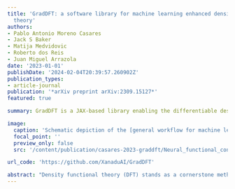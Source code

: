 ```yaml
---
title: 'GradDFT: a software library for machine learning enhanced density functional
  theory'
authors:
- Pablo Antonio Moreno Casares
- Jack S Baker
- Matija Medvidovic
- Roberto dos Reis
- Juan Miguel Arrazola
date: '2023-01-01'
publishDate: '2024-02-04T20:39:57.260902Z'
publication_types:
- article-journal
publication: '*arXiv preprint arXiv:2309.15127*'
featured: true

summary: GradDFT is a JAX-based library enabling the differentiable design and experimentation of exchange-correlation functionals using machine learning techniques.

image:
  caption: 'Schematic depiction of the [general workflow for machine learning-enhanced density functional theory](/content/publication/casares-2023-graddft/Neural_functional_concept.png)'
  focal_point: ''
  preview_only: false
  src: '/content/publication/casares-2023-graddft/Neural_functional_concept.png'

url_code: 'https://github.com/XanaduAI/GradDFT'

abstract: "Density functional theory (DFT) stands as a cornerstone method in computational quantum chemistry and materials science due to its remarkable versatility and scalability. Yet, it suffers from limitations in accuracy, particularly when dealing with strongly correlated systems. To address these shortcomings, recent work has begun to explore how machine learning can expand the capabilities of DFT; an endeavor with many open questions and technical challenges. In this work, we present Grad DFT: a fully differentiable JAX-based DFT library, enabling quick prototyping and experimentation with machine learning-enhanced exchange-correlation energy functionals. Grad DFT employs a pioneering parametrization of exchange-correlation functionals constructed using a weighted sum of energy densities, where the weights are determined using neural networks. Moreover, Grad DFT encompasses a comprehensive suite of auxiliary functions, notably featuring a just-in-time compilable and fully differentiable self-consistent iterative procedure. To support training and benchmarking efforts, we additionally compile a curated dataset of experimental dissociation energies of dimers, half of which contain transition metal atoms characterized by strong electronic correlations. The software library is tested against experimental results to study the generalization capabilities of a neural functional across potential energy surfaces and atomic species, as well as the effect of training data noise on the resulting model accuracy."
---
```

